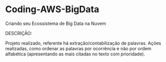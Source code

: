 # Coding-AWS-BigData
Criando seu Ecossistema de Big Data na Nuvem

DESCRIÇÃO:

Projeto realizado, referente há extração/contabilização de palavras. Ações realizadas, como ordenar as 
palavras por ocorrência e não por ordem alfabética (apresentando as mais citadas no texto com prioridade).


